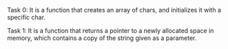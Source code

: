 Task 0: It is a function that creates an array of chars, and initializes it with a specific char.

Task 1: It is a function that returns a pointer to a newly allocated space in memory, which contains a copy of the string given as a parameter.